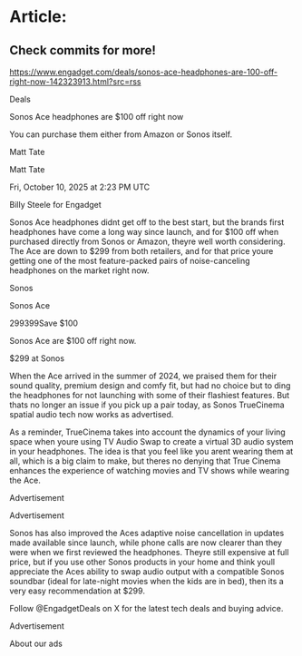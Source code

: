 # Article:

## Check commits for more!
https://www.engadget.com/deals/sonos-ace-headphones-are-100-off-right-now-142323913.html?src=rss

Deals

Sonos Ace headphones are $100 off right now

You can purchase them either from Amazon or Sonos itself.

Matt Tate

Matt Tate

Fri, October 10, 2025 at 2:23 PM UTC

Billy Steele for Engadget

Sonos Ace headphones didnt get off to the best start, but the brands first headphones have come a long way since launch, and for $100 off when purchased directly from Sonos or Amazon, theyre well worth considering. The Ace are down to $299 from both retailers, and for that price youre getting one of the most feature-packed pairs of noise-canceling headphones on the market right now.

Sonos

Sonos Ace

$299$399Save $100

Sonos Ace are $100 off right now.

$299 at Sonos

When the Ace arrived in the summer of 2024, we praised them for their sound quality, premium design and comfy fit, but had no choice but to ding the headphones for not launching with some of their flashiest features. But thats no longer an issue if you pick up a pair today, as Sonos TrueCinema spatial audio tech now works as advertised.

As a reminder, TrueCinema takes into account the dynamics of your living space when youre using TV Audio Swap to create a virtual 3D audio system in your headphones. The idea is that you feel like you arent wearing them at all, which is a big claim to make, but theres no denying that True Cinema enhances the experience of watching movies and TV shows while wearing the Ace.

Advertisement

Advertisement

Sonos has also improved the Aces adaptive noise cancellation in updates made available since launch, while phone calls are now clearer than they were when we first reviewed the headphones. Theyre still expensive at full price, but if you use other Sonos products in your home and think youll appreciate the Aces ability to swap audio output with a compatible Sonos soundbar (ideal for late-night movies when the kids are in bed), then its a very easy recommendation at $299.

Follow @EngadgetDeals on X for the latest tech deals and buying advice.

Advertisement

About our ads